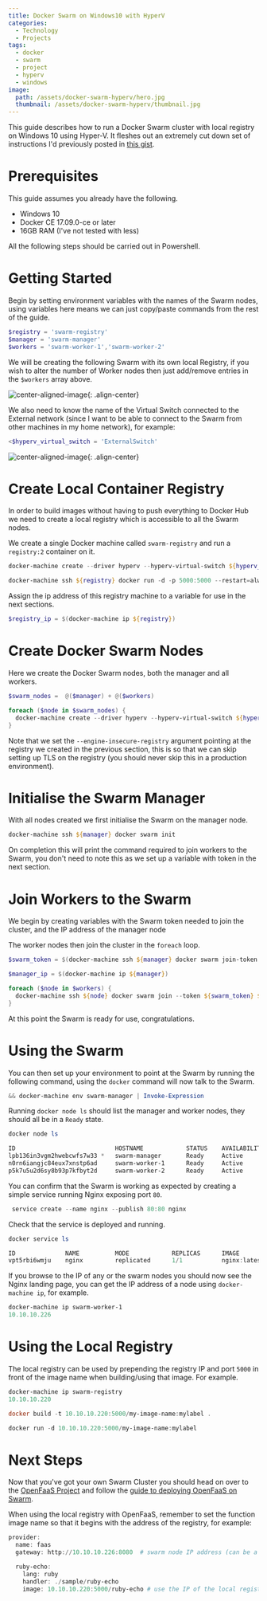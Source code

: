 ```yaml
---
title: Docker Swarm on Windows10 with HyperV
categories:
  - Technology
  - Projects
tags:
  - docker
  - swarm
  - project
  - hyperv
  - windows
image:
  path: /assets/docker-swarm-hyperv/hero.jpg
  thumbnail: /assets/docker-swarm-hyperv/thumbnail.jpg
---
```


This guide describes how to run a Docker Swarm cluster with local registry on Windows 10 using Hyper-V. It fleshes out an extremely cut down set of instructions I'd previously posted in [this gist](https://gist.github.com/johnmccabe/55baab605c0fb82df9c1cbf8c3dde407).

# Prerequisites
This guide assumes you already have the following.

- Windows 10
- Docker CE 17.09.0-ce or later
- 16GB RAM (I've not tested with less)

All the following steps should be carried out in Powershell.

# Getting Started
Begin by setting environment variables with the names of the Swarm nodes, using variables here means we can just copy/paste commands from the rest of the guide.

```powershell
$registry = 'swarm-registry'
$manager = 'swarm-manager'
$workers = 'swarm-worker-1','swarm-worker-2'
```

We will be creating the following Swarm with its own local Registry, if you wish to alter the number of Worker nodes then just add/remove entries in the `$workers` array above.

![center-aligned-image](/assets/docker-swarm-hyperv/swarm-diagram.jpg){: .align-center}

We also need to know the name of the Virtual Switch connected to the External network (since I want to be able to connect to the Swarm from other machines in my home network), for example:

```powershell
<$hyperv_virtual_switch = 'ExternalSwitch'
```

![center-aligned-image](/assets/docker-swarm-hyperv/external_switch.png){: .align-center}

# Create Local Container Registry
In order to build images without having to push everything to Docker Hub we need to create a local registry which is accessible to all the Swarm nodes.

We create a single Docker machine called `swarm-registry` and run a `registry:2` container on it.

```powershell
docker-machine create --driver hyperv --hyperv-virtual-switch ${hyperv_virtual_switch} ${registry}

docker-machine ssh ${registry} docker run -d -p 5000:5000 --restart=always --name ${registry} registry:2
```

Assign the ip address of this registry machine to a variable for use in the next sections.

```powershell
$registry_ip = $(docker-machine ip ${registry})
```

# Create Docker Swarm Nodes

Here we create the Docker Swarm nodes, both the manager and all workers.

```powershell
$swarm_nodes =  @($manager) + @($workers)

foreach ($node in $swarm_nodes) {
  docker-machine create --driver hyperv --hyperv-virtual-switch ${hyperv_virtual_switch} --engine-insecure-registry ${registry_ip}:5000 ${node}
}
```

Note that we set the `--engine-insecure-registry` argument pointing at the registry we created in the previous section, this is so that we can skip setting up TLS on the registry (you should never skip this in a production environment).

# Initialise the Swarm Manager

With all nodes created we first initialise the Swarm on the manager node.

```powershell
docker-machine ssh ${manager} docker swarm init
```

On completion this will print the command required to join workers to the Swarm, you don't need to note this as we set up a variable with token in the next section.

# Join Workers to the Swarm

We begin by creating variables with the Swarm token needed to join the cluster, and the IP address of the manager node

The worker nodes then join the cluster in the `foreach` loop.

```powershell
$swarm_token = $(docker-machine ssh ${manager} docker swarm join-token -q worker)

$manager_ip = $(docker-machine ip ${manager})

foreach ($node in $workers) {
  docker-machine ssh ${node} docker swarm join --token ${swarm_token} ${manager_ip}:2377
}
```

At this point the Swarm is ready for use, congratulations.

# Using the Swarm

You can then set up your environment to point at the Swarm by running the following command, using the `docker` command will now talk to the Swarm.

```powershell
&& docker-machine env swarm-manager | Invoke-Expression
```

Running `docker node ls` should list the manager and worker nodes, they should all be in a `Ready` state.

```powershell
docker node ls

ID                            HOSTNAME            STATUS    AVAILABILITY   MANAGER STATUS
lpb136in3vgm2hwebcwfs7w33 *   swarm-manager       Ready     Active         Leader
n0rn6iangjc84eux7xnstp6ad     swarm-worker-1      Ready     Active
p5k7u5u2d6sy8b93p7kfbyt2d     swarm-worker-2      Ready     Active
```

You can confirm that the Swarm is working as expected by creating a simple service running Nginx exposing port `80`.

```powershell
 service create --name nginx --publish 80:80 nginx
```

Check that the service is deployed and running.

```powershell
docker service ls

ID              NAME          MODE            REPLICAS      IMAGE            PORTS
vpt5rbi6wmju    nginx         replicated      1/1           nginx:latest     *:80-&amp;gt;80/tcp
```

If you browse to the IP of any or the swarm nodes you should now see the Nginx landing page, you can get the IP address of a node using `docker-machine ip`, for example.

```powershell
docker-machine ip swarm-worker-1
10.10.10.226
```

# Using the Local Registry
The local registry can be used by prepending the registry IP and port `5000` in front of the image name when building/using that image. For example.

```powershell
docker-machine ip swarm-registry
10.10.10.220

docker build -t 10.10.10.220:5000/my-image-name:mylabel .

docker run -d 10.10.10.220:5000/my-image-name:mylabel
```

# Next Steps

Now that you've got your own Swarm Cluster you should head on over to the [OpenFaaS Project](http://openfaas.com) and follow the [guide to deploying OpenFaaS on Swarm](https://github.com/openfaas/faas/blob/master/guide/deployment_swarm.md).

When using the local registry with OpenFaaS, remember to set the function image name so that it begins with the address of the registry, for example:

```powershell
provider:
  name: faas
  gateway: http://10.10.10.226:8080  # swarm node IP address (can be a worker or manager)

  ruby-echo:
    lang: ruby
    handler: ./sample/ruby-echo
    image: 10.10.10.220:5000/ruby-echo # use the IP of the local registry
```
